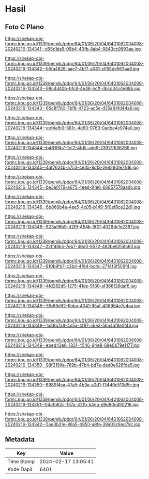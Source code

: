 # Hasil

## Foto C Plano

https://sirekap-obj-formc.kpu.go.id/1339/pemilu/pdpr/64/01/06/20/04/6401062004008-20240216-134341--d95c1da5-09b4-40fb-8ab4-0843cc9693ae.jpg

https://sirekap-obj-formc.kpu.go.id/1339/pemilu/pdpr/64/01/06/20/04/6401062004008-20240216-134342--b5fa4826-aae7-4bf7-a081-c955de563aa8.jpg

https://sirekap-obj-formc.kpu.go.id/1339/pemilu/pdpr/64/01/06/20/04/6401062004008-20240216-134343--98c4d40b-bfc8-4e46-bcff-dbcc34c4e68b.jpg

https://sirekap-obj-formc.kpu.go.id/1339/pemilu/pdpr/64/01/06/20/04/6401062004008-20240216-134343--65c8f780-7bf8-4723-ac5e-d35a84fd44a9.jpg

https://sirekap-obj-formc.kpu.go.id/1339/pemilu/pdpr/64/01/06/20/04/6401062004008-20240216-134344--eef4afb0-381c-4e80-9763-0adbe4e974a0.jpg

https://sirekap-obj-formc.kpu.go.id/1339/pemilu/pdpr/64/01/06/20/04/6401062004008-20240216-134344--b461f8b7-1cf2-4fd5-ade9-23917f636268.jpg

https://sirekap-obj-formc.kpu.go.id/1339/pemilu/pdpr/64/01/06/20/04/6401062004008-20240216-134345--4af7624b-a753-4e35-8c13-2e829d1e71d6.jpg

https://sirekap-obj-formc.kpu.go.id/1339/pemilu/pdpr/64/01/06/20/04/6401062004008-20240216-134345--be3a0179-a675-4eed-91e6-66857578aadb.jpg

https://sirekap-obj-formc.kpu.go.id/1339/pemilu/pdpr/64/01/06/20/04/6401062004008-20240216-134346--6b860b4a-4ee5-4c05-b149-5f0ef6ce22d1.jpg

https://sirekap-obj-formc.kpu.go.id/1339/pemilu/pdpr/64/01/06/20/04/6401062004008-20240216-134346--523a06b9-d2f9-454b-9f0f-4026dc1e2387.jpg

https://sirekap-obj-formc.kpu.go.id/1339/pemilu/pdpr/64/01/06/20/04/6401062004008-20240216-134347--22ff46b5-7eb7-46d0-9572-462be6256a60.jpg

https://sirekap-obj-formc.kpu.go.id/1339/pemilu/pdpr/64/01/06/20/04/6401062004008-20240216-134347--610b9fb7-c3bd-4f84-bc4c-2714f3f506f4.jpg

https://sirekap-obj-formc.kpu.go.id/1339/pemilu/pdpr/64/01/06/20/04/6401062004008-20240216-134348--4fd282d5-f275-41de-9130-ef366f26daf6.jpg

https://sirekap-obj-formc.kpu.go.id/1339/pemilu/pdpr/64/01/06/20/04/6401062004008-20240216-134348--3fb86d92-6bba-4341-95af-436964e7c4aa.jpg

https://sirekap-obj-formc.kpu.go.id/1339/pemilu/pdpr/64/01/06/20/04/6401062004008-20240216-134349--1a38b7a8-4d5a-4f97-abe3-56a4af9e0f46.jpg

https://sirekap-obj-formc.kpu.go.id/1339/pemilu/pdpr/64/01/06/20/04/6401062004008-20240216-134349--ebed43e6-1831-4546-94e8-88e0b79e1177.jpg

https://sirekap-obj-formc.kpu.go.id/1339/pemilu/pdpr/64/01/06/20/04/6401062004008-20240216-134350--98f3199a-769b-47b4-bd7e-dad0e626fde5.jpg

https://sirekap-obj-formc.kpu.go.id/1339/pemilu/pdpr/64/01/06/20/04/6401062004008-20240216-134350--8989f4ea-47a5-4b9a-a0d1-f3440c510d5e.jpg

https://sirekap-obj-formc.kpu.go.id/1339/pemilu/pdpr/64/01/06/20/04/6401062004008-20240216-134351--04afb62c-137a-42fb-b4ea-d9d60e490216.jpg

https://sirekap-obj-formc.kpu.go.id/1339/pemilu/pdpr/64/01/06/20/04/6401062004008-20240216-134342--5ae3b31e-86a5-4850-a8fe-39a03c8ed78c.jpg


## Metadata

| Key        | Value               |
| ---------- | ------------------- |
| Time Stamp | 2024-02-17 13:05:41 |
| Kode Dapil | 6401                |



